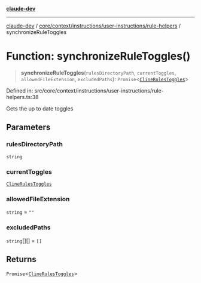 [**claude-dev**](../../../../../../README.md)

***

[claude-dev](../../../../../../README.md) / [core/context/instructions/user-instructions/rule-helpers](../README.md) / synchronizeRuleToggles

# Function: synchronizeRuleToggles()

> **synchronizeRuleToggles**(`rulesDirectoryPath`, `currentToggles`, `allowedFileExtension`, `excludedPaths`): `Promise`\<[`ClineRulesToggles`](../../../../../../shared/cline-rules/type-aliases/ClineRulesToggles.md)\>

Defined in: src/core/context/instructions/user-instructions/rule-helpers.ts:38

Gets the up to date toggles

## Parameters

### rulesDirectoryPath

`string`

### currentToggles

[`ClineRulesToggles`](../../../../../../shared/cline-rules/type-aliases/ClineRulesToggles.md)

### allowedFileExtension

`string` = `""`

### excludedPaths

`string`[][] = `[]`

## Returns

`Promise`\<[`ClineRulesToggles`](../../../../../../shared/cline-rules/type-aliases/ClineRulesToggles.md)\>
